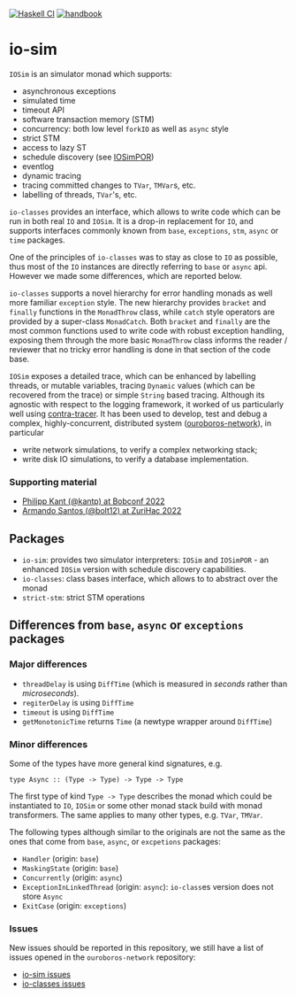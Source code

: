 [![Haskell CI](https://img.shields.io/github/actions/workflow/status/input-output-hk/io-sim/haskell.yml?label=Build&style=for-the-badge)](https://github.com/input-output-hk/io-sim/actions/workflows/haskell.yml)
[![handbook](https://img.shields.io/badge/policy-Cardano%20Engineering%20Handbook-informational?style=for-the-badge)](https://input-output-hk.github.io/cardano-engineering-handbook)

# io-sim


`IOSim` is an simulator monad which supports:

* asynchronous exceptions
* simulated time
* timeout API
* software transaction memory (STM)
* concurrency: both low level `forkIO` as well as `async` style
* strict STM
* access to lazy ST
* schedule discovery (see [IOSimPOR][io-sim-por-how-to])
* eventlog
* dynamic tracing
* tracing committed changes to `TVar`, `TMVar`s, etc.
* labelling of threads, `TVar`'s, etc.

`io-classes` provides an interface, which allows to write code which can be run
in both real `IO` and `IOSim`.  It is a drop-in replacement for `IO`, and
supports interfaces commonly known from `base`, `exceptions`, `stm`, `async` or
`time` packages.

One of the principles of `io-classes` was to stay as close to `IO` as possible,
thus most of the `IO` instances are directly referring to `base` or `async` api.
However we made some differences, which are reported below.

`io-classes` supports a novel hierarchy for error handling monads as well more
familiar `exception` style.  The new hierarchy provides `bracket` and
`finally` functions in the `MonadThrow` class, while `catch` style operators
are provided by a super-class `MonadCatch`.  Both `bracket` and `finally` are
the most common functions used to write code with robust exception handling,
exposing them through the more basic `MonadThrow` class informs the reader
/ reviewer that no tricky error handling is done in that section of the code
base.

`IOSim` exposes a detailed trace, which can be enhanced by labelling threads,
or mutable variables, tracing `Dynamic` values (which can be recovered from the
trace) or simple `String` based tracing.  Although its agnostic with respect to
the logging framework, it worked of us particularly well using
[contra-tracer][contra-tracer].  It has been used to develop, test and debug
a complex, highly-concurrent, distributed system
([ouroboros-network][ouroboros-network]), in particular

* write network simulations, to verify a complex networking stack;
* write disk IO simulations, to verify a database implementation.

### Supporting material

* [Philipp Kant (@kantp) at Bobconf 2022][bob-conf]
* [Armando Santos (@bolt12) at ZuriHac 2022][zuriHac-2022]


## Packages

* `io-sim`: provides two simulator interpreters: `IOSim` and `IOSimPOR` - an
    enhanced `IOSim` version with schedule discovery capabilities.
* `io-classes`: class bases interface, which allows to to abstract over the
    monad
* `strict-stm`: strict STM operations


## Differences from `base`, `async` or `exceptions` packages

### Major differences

* `threadDelay` is using `DiffTime` (which is measured in _seconds_ rather than _microseconds_).
* `regiterDelay` is using `DiffTime`
* `timeout` is using `DiffTime`
* `getMonotonicTime` returns `Time` (a newtype wrapper around `DiffTime`)


### Minor differences

Some of the types have more general kind signatures, e.g.

```
type Async :: (Type -> Type) -> Type -> Type
```

The first type of kind `Type -> Type` describes the monad which could be
instantiated to `IO`, `IOSim` or some other monad stack build with monad
transformers.  The same applies to many other types, e.g. `TVar`, `TMVar`.

The following types although similar to the originals are not the same as the
ones that come from `base`, `async`, or `excpetions` packages:

* `Handler` (origin: `base`)
* `MaskingState` (origin: `base`)
* `Concurrently` (origin: `async`)
* `ExceptionInLinkedThread` (origin: `async`): `io-class`es version does not
  store `Async`
* `ExitCase` (origin: `exceptions`)


### Issues

New issues should be reported in this repository, we still have a list
of issues opened in the `ouroboros-network` repository:

* [io-sim issues][io-sim-issues]
* [io-classes issues][io-sim-issues]

[io-sim-por-how-to]: ./io-sim/how-to-use-IOSimPOR.md
[ouroboros-network]: https://github.com/input-output-hk/ouroboros-network
[io-sim-issues]: https://github.com/input-output-hk/ouroboros-network/issues?q=is%3Aopen+is%3Aissue+label%3Aio-sim
[io-classes-issues]: https://github.com/input-output-hk/ouroboros-network/issues?q=is%3Aopen+is%3Aissue+label%3Aio-classes
[contra-tracer]: https://hackage.haskell.org/package/contra-tracer
[io-sim-por]: https://github.com/input-output-hk/io-sim/blob/main/io-sim/how-to-use-IOSimPOR.md
[bob-conf]: https://youtu.be/uedUGeWN4ZM
[zuriHac-2022]: https://youtu.be/tKIYQgJnGkA
